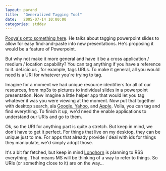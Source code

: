 ```yaml
---
layout: parand
title:  "Generalized Tagging Tool"
date:   2005-07-14 10:00:00
categories: stddev
---
```

[Pooya's onto something here](/web/20101222035850/http://www.pooya.com/poo/index.php/2005/07/13/tagging-powerpoint/). He talks about tagging powerpoint slides to allow for easy find-and-paste into new presentations. He's proposing it would be a feature of Powerpoint.

But why not make it more general and have it be a cross application / medium / location capability? You can tag anything if you have a reference to it. del.icio.us , for example, tags URLs. To make it general, all you would need is a URI for whatever you're trying to tag.

Imagine for a moment we had unique resource identifiers for all of our resources, from mp3s to pictures to individual slides in a powerpoint presentation. Now imagine a little helper app that would let you tag whatever it was you were viewing at the moment. Now put that together with desktop search, ala [Google, ](/web/20101222035850/http://desktop.google.com/)[Yahoo](/web/20101222035850/http://desktop.yahoo.com/), and [Apple](/web/20101222035850/http://www.apple.com/macosx/features/spotlight/). Voila, you can tag and find everything. To finish it up, we'd need the enable applications to understand our URIs and go to them.

Ok, so the URI for anything part is quite a stretch. But keep in mind, we don't have to get it perfect. For things that live on my desktop, they can be unique just to me. For apps that already provide / deal with ids for things they manipulate, we'd simply adopt those. 

It's a bit far fetched, but keep in mind [Longhorn](/web/20101222035850/http://www.parand.com/say/index.php/2005/06/24/rss-in-longhorn-and-everywhere/) is planning to RSS everything. That means MS will be thinking of a way to refer to things. So URIs \(or something close to it\) are on the way…
